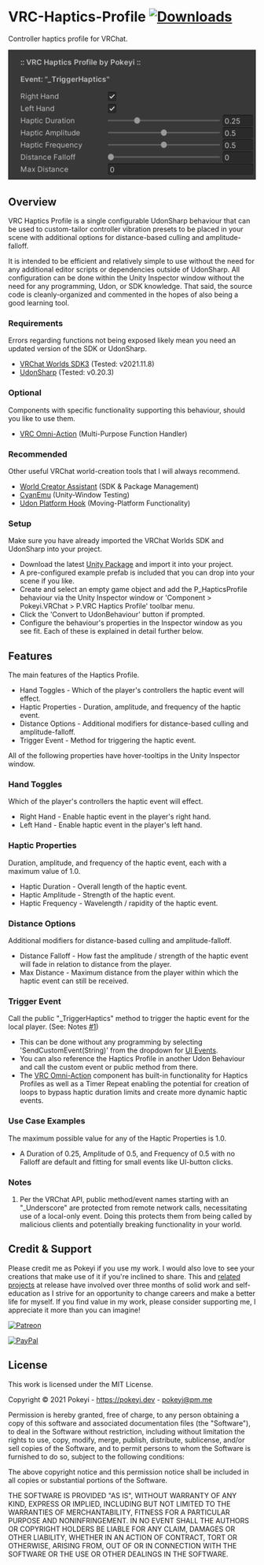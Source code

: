 # VRC-Haptics-Profile [![Downloads](https://img.shields.io/github/downloads/Pokeyi/VRC-Haptics-Profile/total?logo=github)](https://github.com/Pokeyi/VRC-Haptics-Profile/releases)
Controller haptics profile for VRChat.

![Haptics Profile](P_HapticsProfile.png)

## Overview
VRC Haptics Profile is a single configurable UdonSharp behaviour that can be used to custom-tailor controller vibration presets to be placed in your scene with additional options for distance-based culling and amplitude-falloff.

It is intended to be efficient and relatively simple to use without the need for any additional editor scripts or dependencies outside of UdonSharp. All configuration can be done within the Unity Inspector window without the need for any programming, Udon, or SDK knowledge. That said, the source code is cleanly-organized and commented in the hopes of also being a good learning tool.

### Requirements
Errors regarding functions not being exposed likely mean you need an updated version of the SDK or UdonSharp.
- [VRChat Worlds SDK3](https://vrchat.com/home/download) (Tested: v2021.11.8)
- [UdonSharp](https://github.com/MerlinVR/UdonSharp) (Tested: v0.20.3)

### Optional
Components with specific functionality supporting this behaviour, should you like to use them.
- [VRC Omni-Action](https://github.com/Pokeyi/VRC-Omni-Action) (Multi-Purpose Function Handler)

### Recommended
Other useful VRChat world-creation tools that I will always recommend.
- [World Creator Assistant](https://github.com/Varneon/WorldCreatorAssistant) (SDK & Package Management)
- [CyanEmu](https://github.com/CyanLaser/CyanEmu) (Unity-Window Testing)
- [Udon Platform Hook](https://github.com/Superbstingray/UdonPlayerPlatformHook) (Moving-Platform Functionality)

### Setup
Make sure you have already imported the VRChat Worlds SDK and UdonSharp into your project.
- Download the latest [Unity Package](https://github.com/Pokeyi/VRC-Haptics-Profile/releases) and import it into your project.
- A pre-configured example prefab is included that you can drop into your scene if you like.
- Create and select an empty game object and add the P_HapticsProfile behaviour via the Unity Inspector window or 'Component > Pokeyi.VRChat > P.VRC Haptics Profile' toolbar menu.
- Click the 'Convert to UdonBehaviour' button if prompted.
- Configure the behaviour's properties in the Inspector window as you see fit. Each of these is explained in detail further below.

## Features
The main features of the Haptics Profile.
- Hand Toggles - Which of the player's controllers the haptic event will effect.
- Haptic Properties - Duration, amplitude, and frequency of the haptic event.
- Distance Options - Additional modifiers for distance-based culling and amplitude-falloff.
- Trigger Event - Method for triggering the haptic event.

All of the following properties have hover-tooltips in the Unity Inspector window.

### Hand Toggles
Which of the player's controllers the haptic event will effect.
- Right Hand - Enable haptic event in the player's right hand.
- Left Hand - Enable haptic event in the player's left hand.

### Haptic Properties
Duration, amplitude, and frequency of the haptic event, each with a maximum value of 1.0.
- Haptic Duration - Overall length of the haptic event.
- Haptic Amplitude - Strength of the haptic event.
- Haptic Frequency - Wavelength / rapidity of the haptic event.

### Distance Options
Additional modifiers for distance-based culling and amplitude-falloff.
- Distance Falloff - How fast the amplitude / strength of the haptic event will fade in relation to distance from the player.
- Max Distance - Maximum distance from the player within which the haptic event can still be received.

### Trigger Event
Call the public "\_TriggerHaptics" method to trigger the haptic event for the local player. (See: Notes [#1](#notes))
- This can be done without any programming by selecting 'SendCustomEvent(String)' from the dropdown for [UI Events](https://docs.vrchat.com/docs/ui-events).
- You can also reference the Haptics Profile in another Udon Behaviour and call the custom event or public method from there.
- The [VRC Omni-Action](https://github.com/Pokeyi/VRC-Omni-Action) component has built-in functionality for Haptics Profiles as well as a Timer Repeat enabling the potential for creation of loops to bypass haptic duration limits and create more dynamic haptic events.

### Use Case Examples
The maximum possible value for any of the Haptic Properties is 1.0.
- A Duration of 0.25, Amplitude of 0.5, and Frequency of 0.5 with no Falloff are default and fitting for small events like UI-button clicks.

### Notes
1. Per the VRChat API, public method/event names starting with an "\_Underscore" are protected from remote network calls, necessitating use of a local-only event. Doing this protects them from being called by malicious clients and potentially breaking functionality in your world.

## Credit & Support
Please credit me as Pokeyi if you use my work. I would also love to see your creations that make use of it if you're inclined to share. This and [related projects](https://github.com/Pokeyi/VRC-Omni-Action) at release have involved over three months of solid work and self-education as I strive for an opportunity to change careers and make a better life for myself. If you find value in my work, please consider supporting me, I appreciate it more than you can imagine!

[![Patreon](https://img.shields.io/badge/Patreon-Support-red?logo=patreon)](https://patreon.com/pokeyi)

[![PayPal](https://img.shields.io/badge/PayPal-Donate-blue?logo=paypal)](https://www.paypal.com/donate?hosted_button_id=XFBLJ5GNSLGRC)

## License
This work is licensed under the MIT License.

Copyright © 2021 Pokeyi - https://pokeyi.dev - [pokeyi@pm.me](mailto:pokeyi@pm.me)

Permission is hereby granted, free of charge, to any person obtaining a copy
of this software and associated documentation files (the "Software"), to deal
in the Software without restriction, including without limitation the rights
to use, copy, modify, merge, publish, distribute, sublicense, and/or sell
copies of the Software, and to permit persons to whom the Software is
furnished to do so, subject to the following conditions:

The above copyright notice and this permission notice shall be included in all
copies or substantial portions of the Software.

THE SOFTWARE IS PROVIDED "AS IS", WITHOUT WARRANTY OF ANY KIND, EXPRESS OR
IMPLIED, INCLUDING BUT NOT LIMITED TO THE WARRANTIES OF MERCHANTABILITY,
FITNESS FOR A PARTICULAR PURPOSE AND NONINFRINGEMENT. IN NO EVENT SHALL THE
AUTHORS OR COPYRIGHT HOLDERS BE LIABLE FOR ANY CLAIM, DAMAGES OR OTHER
LIABILITY, WHETHER IN AN ACTION OF CONTRACT, TORT OR OTHERWISE, ARISING FROM,
OUT OF OR IN CONNECTION WITH THE SOFTWARE OR THE USE OR OTHER DEALINGS IN THE
SOFTWARE.
